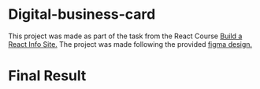# Digital-business-card
This project was made as part of the task from the React Course [Build a React Info Site.](https://scrimba.com/playlist/pKNqYAZ)
The project was made following the provided [figma design.](https://www.figma.com/file/ObyUQ0AJBy5mjm8iR1iLcg/Digital-Business-Card-(Copy)?node-id=0%3A129&t=HrdOqUXUrIBaq8fx-1)

# Final Result

